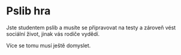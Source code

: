 # Pslib hra

Jste studentem pslib a musíte se připravovat na testy a zároveň vést sociální život, jinak vás rodiče vydědí.

Více se tomu musí ještě domyslet.